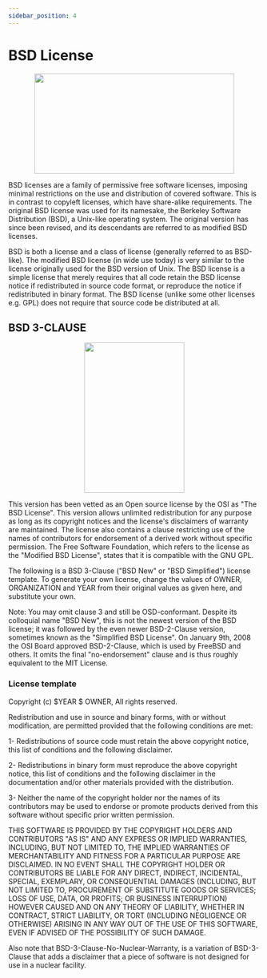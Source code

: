 ```yaml
---
sidebar_position: 4
---
```


# BSD License 

<p align="center">
   <img src="https://upload.wikimedia.org/wikipedia/commons/thumb/d/d5/License_icon-bsd-88x31.svg/1280px-License_icon-bsd-88x31.svg.png" width="400" height="200"/>
</p>

BSD licenses are a family of permissive free software licenses, imposing minimal restrictions on the use and distribution of covered software. This is in contrast to copyleft licenses, which have share-alike requirements. The original BSD license was used for its namesake, the Berkeley Software Distribution (BSD), a Unix-like operating system. The original version has since been revised, and its descendants are referred to as modified BSD licenses.

BSD is both a license and a class of license (generally referred to as BSD-like). The modified BSD license (in wide use today) is very similar to the license originally used for the BSD version of Unix. The BSD license is a simple license that merely requires that all code retain the BSD license notice if redistributed in source code format, or reproduce the notice if redistributed in binary format. The BSD license (unlike some other licenses e.g. GPL) does not require that source code be distributed at all.

## **BSD 3-CLAUSE**

<p align="center">
   <img src="https://opensource.org/files/OSI_Approved_License.png" width="200" height="300"/>
</p>
 This version has been vetted as an Open source license by the OSI as "The BSD License". This version allows unlimited redistribution for any purpose as long as its copyright notices and the license's disclaimers of warranty are maintained. The license also contains a clause restricting use of the names of contributors for endorsement of a derived work without specific permission. The Free Software Foundation, which refers to the license as the "Modified BSD License", states that it is compatible with the GNU GPL.

 The following is a BSD 3-Clause ("BSD New" or "BSD Simplified") license template. To generate your own license, change the values of OWNER, ORGANIZATION and YEAR from their original values as given here, and substitute your own.

Note: You may omit clause 3 and still be OSD-conformant. Despite its colloquial name "BSD New", this is not the newest version of the BSD license; it was followed by the even newer BSD-2-Clause version, sometimes known as the "Simplified BSD License". On January 9th, 2008 the OSI Board approved BSD-2-Clause, which is used by FreeBSD and others. It omits the final "no-endorsement" clause and is thus roughly equivalent to the MIT License.

### License template
Copyright (c) $YEAR $ OWNER, All rights reserved.

Redistribution and use in source and binary forms, with or without modification, are permitted provided that the following conditions are met:


1- Redistributions of source code must retain the above copyright notice, this list of conditions and the following disclaimer.


2- Redistributions in binary form must reproduce the above copyright notice, this list of conditions and the following disclaimer in the documentation and/or other materials provided with the distribution.


3- Neither the name of the copyright holder nor the names of its contributors may be used to endorse or promote products derived from this software without specific prior written permission. 


THIS SOFTWARE IS PROVIDED BY THE COPYRIGHT HOLDERS AND CONTRIBUTORS "AS IS" AND ANY EXPRESS OR IMPLIED WARRANTIES, INCLUDING, BUT NOT LIMITED TO, THE IMPLIED WARRANTIES OF MERCHANTABILITY AND FITNESS FOR A PARTICULAR PURPOSE ARE DISCLAIMED. IN NO EVENT SHALL THE COPYRIGHT HOLDER OR CONTRIBUTORS BE LIABLE FOR ANY DIRECT, INDIRECT, INCIDENTAL, SPECIAL, EXEMPLARY, OR CONSEQUENTIAL DAMAGES (INCLUDING, BUT NOT LIMITED TO, PROCUREMENT OF SUBSTITUTE GOODS OR SERVICES; LOSS OF USE, DATA, OR PROFITS; OR BUSINESS INTERRUPTION) HOWEVER CAUSED AND ON ANY THEORY OF LIABILITY, WHETHER IN CONTRACT, STRICT LIABILITY, OR TORT (INCLUDING NEGLIGENCE OR OTHERWISE) ARISING IN ANY WAY OUT OF THE USE OF THIS SOFTWARE, EVEN IF ADVISED OF THE POSSIBILITY OF SUCH DAMAGE.

Also note that BSD-3-Clause-No-Nuclear-Warranty, is a variation of BSD-3-Clause that adds a disclaimer that a piece of software is not designed for use in a nuclear facility.
